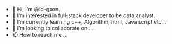 - 👋 Hi, I’m @id-gxon.
- 👀 I’m interested in full-stack developer to be data analyst.
- 🌱 I’m currently learning c++, Algorithm, html, Java script etc...
- 💞️ I’m looking to collaborate on ...
- 📫 How to reach me ...

<!---
id-gxon/id-gxon is a ✨ special ✨ repository because its `README.md` (this file) appears on your GitHub profile.
You can click the Preview link to take a look at your changes.
--->
